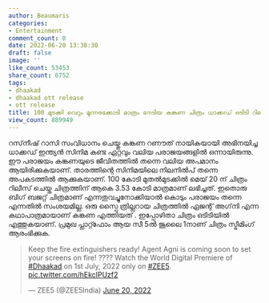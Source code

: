 ```yaml
---
author: Beaumaris
categories:
- Entertainment
comment_count: 0
date: 2022-06-20 13:38:30
draft: false
image: ''
like_count: 53453
share_count: 6752
tags:
- dhaakad
- dhaakad ott release
- ott release
title: 100 മുടക്കി വെറും മൂന്നരക്കോടി മാത്രം നേടിയ കങ്കണ ചിത്രം ധാക്കഡ് ഒടിടി റിലീസിന്
view_count: 889949
---
```


റസ്‌നീഷ് റാസി സംവിധാനം ചെയ്തു കങ്കണ റണൗത് നായികയായി അഭിനയിച്ച ധാക്കഡ് ഇന്ത്യൻ സിനിമ കണ്ട ഏറ്റവും വലിയ പരാജയങ്ങളിൽ ഒന്നായിരുന്നു. ഈ പരാജയം കങ്കണയുടെ ജീവിതത്തിൽ തന്നെ വലിയ അപമാനം ആയിരിക്കുകയാണ്. താരത്തിന്റെ സിനിമയിലെ നിലനിൽപ് തന്നെ അപകടത്തിൽ ആക്കുകയാണ്. 100 കോടി മുതൽമുടക്കിൽ മെയ് 20 ന് ചിത്രം റിലീസ് ചെയ്ത ചിത്രത്തിന് ആകെ 3.53 കോടി മാത്രമാണ് ലഭിച്ചത്. ഇതൊരു ബിഗ് ബജറ്റ് ചിത്രമാണ് എന്നതുവച്ചുനോക്കിയാൽ കൊടും പരാജയം തന്നെ എന്നതിൽ സംശയമില്ല. ഒരു സ്പൈ ത്രില്ലറായ ചിത്രത്തിൽ ഏജന്റ് അഗ്‌നി എന്ന കഥാപാത്രമായാണ് കങ്കണ എത്തിയത് . ഇപ്പോഴിതാ ചിത്രം ഒടിടിയിൽ എത്തുകയാണ്. പ്രമുഖ പ്ലാറ്റ്‍ഫോം ആയ സീ 5ല്‍ ജൂലൈ 1നാണ് ചിത്രം സ്ട്രീമിം​ഗ് ആരംഭിക്കുക. 

> Keep the fire extinguishers ready! Agent Agni is coming soon to set your screens on fire! ???? Watch the World Digital Premiere of [#Dhaakad](https://twitter.com/hashtag/Dhaakad?src=hash&ref_src=twsrc%5Etfw) on 1st July, 2022 only on [#ZEE5](https://twitter.com/hashtag/ZEE5?src=hash&ref_src=twsrc%5Etfw). [pic.twitter.com/hEkclPUzf2](https://t.co/hEkclPUzf2)
> 
> — ZEE5 (@ZEE5India) [June 20, 2022](https://twitter.com/ZEE5India/status/1538802118106415104?ref_src=twsrc%5Etfw)

&nbsp;